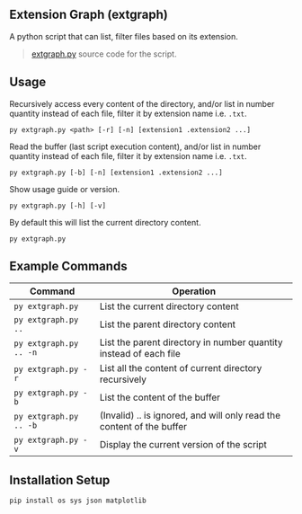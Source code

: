 ## Extension Graph (extgraph)
A python script that can list, filter files based on its extension.

> [extgraph.py](https://github.com/yuan-miranda/extgraph/blob/main/extgraph.py) source code for the script.

## Usage
Recursively access every content of the directory, and/or list in number quantity instead of each file, filter it by extension name i.e. `.txt`.
```
py extgraph.py <path> [-r] [-n] [extension1 .extension2 ...]
```
Read the buffer (last script execution content), and/or list in number quantity instead of each file, filter it by extension name i.e. `.txt`.
```
py extgraph.py [-b] [-n] [extension1 .extension2 ...]
```
Show usage guide or version.
```
py extgraph.py [-h] [-v]
```
By default this will list the current directory content.
```
py extgraph.py
```

## Example Commands

| Command                     | Operation                                                                 |
|-----------------------------|---------------------------------------------------------------------------|
| `py extgraph.py`            | List the current directory content                                        |
| `py extgraph.py ..`         | List the parent directory content                                         |
| `py extgraph.py .. -n`      | List the parent directory in number quantity instead of each file         |
| `py extgraph.py -r`         | List all the content of current directory recursively                     |
| `py extgraph.py -b`         | List the content of the buffer                                            |
| `py extgraph.py .. -b`      | (Invalid) .. is ignored, and will only read the content of the buffer     |
| `py extgraph.py -v`         | Display the current version of the script                                 |


## Installation Setup
```
pip install os sys json matplotlib
```
